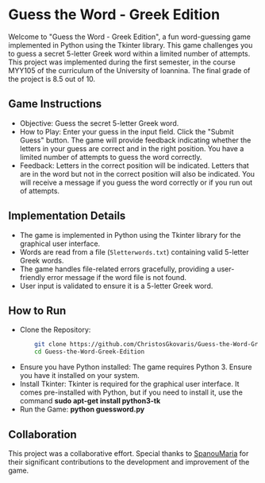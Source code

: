 # Guess the Word - Greek Edition

Welcome to "Guess the Word - Greek Edition", a fun word-guessing game implemented in Python using the Tkinter library. This game challenges you to guess a secret 5-letter Greek word within a limited number of attempts. This project was implemented during the first semester, in the course MYY105 of the curriculum of the University of Ioannina. The final grade of the project is 8.5 out of 10.


## Game Instructions
- Objective: Guess the secret 5-letter Greek word.
- How to Play: Enter your guess in the input field. Click the "Submit Guess" button. The game will provide feedback indicating whether the letters in your guess are correct and in the right position.
  You have a limited number of attempts to guess the word correctly.
- Feedback: Letters in the correct position will be indicated. Letters that are in the word but not in the correct position will also be indicated.
  You will receive a message if you guess the word correctly or if you run out of attempts.


## Implementation Details
- The game is implemented in Python using the Tkinter library for the graphical user interface.
- Words are read from a file (`5letterwords.txt`) containing valid 5-letter Greek words.
- The game handles file-related errors gracefully, providing a user-friendly error message if the word file is not found.
- User input is validated to ensure it is a 5-letter Greek word.


## How to Run
- Clone the Repository:
  ``` bash
      git clone https://github.com/ChristosGkovaris/Guess-the-Word-Greek-Edition.git
      cd Guess-the-Word-Greek-Edition
- Ensure you have Python installed: The game requires Python 3. Ensure you have it installed on your system.
- Install Tkinter: Tkinter is required for the graphical user interface. It comes pre-installed with Python, but if you need to install it, use the command **sudo apt-get install python3-tk**
- Run the Game: **python guessword.py**


## Collaboration
This project was a collaborative effort. Special thanks to [SpanouMaria](https://github.com/SpanouMaria) for their significant contributions to the development and improvement of the game.
